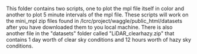This folder contains two scripts, one to plot the mpl file itself in color and another to plot 5 minute intervals of the mpl file. These scripts will work on the mini_mpl zip files found in /lcrc/project/waggle/public_html/datasets after you have downloaded them to you local machine. There is also another file in the "datasets" folder called "LiDAR_clearhazy.zip" that contains 1 day worth of clear sky conditions and 12 hours worth of hazy sky conditions. 
